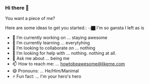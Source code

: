 ### Hi there 👋

You want a piece of me?


Here are some ideas to get you started.: 👈🏿 I'm so gansta I left as is

- 🔭 I’m currently working on ... staying awesome 
- 🌱 I’m currently learning ... everytyhing 
- 👯 I’m looking to collaborate on ... nothing 
- 🤔 I’m looking for help with ... nothing. nothing at all. 
- 💬 Ask me about ... being me
- 📫 How to reach me: ... howtobeawesome@likeme.com
- 😄 Pronouns: ... He/Him/Manimal  
- ⚡ Fun fact: ... I'm your hero's hero 
